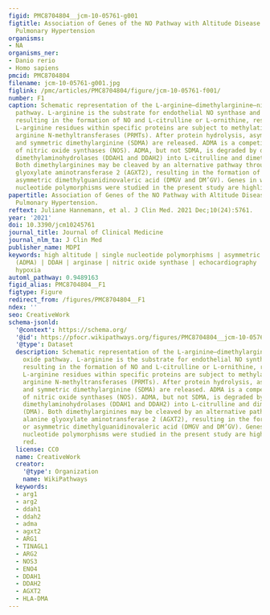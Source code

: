 ```yaml
---
figid: PMC8704804__jcm-10-05761-g001
figtitle: Association of Genes of the NO Pathway with Altitude Disease and Hypoxic
  Pulmonary Hypertension
organisms:
- NA
organisms_ner:
- Danio rerio
- Homo sapiens
pmcid: PMC8704804
filename: jcm-10-05761-g001.jpg
figlink: /pmc/articles/PMC8704804/figure/jcm-10-05761-f001/
number: F1
caption: Schematic representation of the L-arginine—dimethylarginine—nitric oxide
  pathway. L-arginine is the substrate for endothelial NO synthase and arginases,
  resulting in the formation of NO and L-citrulline or L-ornithine, respectively.
  L-arginine residues within specific proteins are subject to methylation by protein
  arginine N-methyltransferases (PRMTs). After protein hydrolysis, asymmetric (ADMA)
  and symmetric dimethylarginine (SDMA) are released. ADMA is a competitive inhibitor
  of nitric oxide synthases (NOS). ADMA, but not SDMA, is degraded by dimethylarginine
  dimethylaminohydrolases (DDAH1 and DDAH2) into L-citrulline and dimethylamine (DMA).
  Both dimethylarginines may be cleaved by an alternative pathway through alanine
  glyoxylate aminotransferase 2 (AGXT2), resulting in the formation of symmetric or
  asymmetric dimethylguanidinovaleric acid (DMGV and DM’GV). Genes in which single
  nucleotide polymorphisms were studied in the present study are highlighted in red.
papertitle: Association of Genes of the NO Pathway with Altitude Disease and Hypoxic
  Pulmonary Hypertension.
reftext: Juliane Hannemann, et al. J Clin Med. 2021 Dec;10(24):5761.
year: '2021'
doi: 10.3390/jcm10245761
journal_title: Journal of Clinical Medicine
journal_nlm_ta: J Clin Med
publisher_name: MDPI
keywords: high altitude | single nucleotide polymorphisms | asymmetric dimethylarginine
  (ADMA) | DDAH | arginase | nitric oxide synthase | echocardiography | chronic intermittent
  hypoxia
automl_pathway: 0.9489163
figid_alias: PMC8704804__F1
figtype: Figure
redirect_from: /figures/PMC8704804__F1
ndex: ''
seo: CreativeWork
schema-jsonld:
  '@context': https://schema.org/
  '@id': https://pfocr.wikipathways.org/figures/PMC8704804__jcm-10-05761-g001.html
  '@type': Dataset
  description: Schematic representation of the L-arginine—dimethylarginine—nitric
    oxide pathway. L-arginine is the substrate for endothelial NO synthase and arginases,
    resulting in the formation of NO and L-citrulline or L-ornithine, respectively.
    L-arginine residues within specific proteins are subject to methylation by protein
    arginine N-methyltransferases (PRMTs). After protein hydrolysis, asymmetric (ADMA)
    and symmetric dimethylarginine (SDMA) are released. ADMA is a competitive inhibitor
    of nitric oxide synthases (NOS). ADMA, but not SDMA, is degraded by dimethylarginine
    dimethylaminohydrolases (DDAH1 and DDAH2) into L-citrulline and dimethylamine
    (DMA). Both dimethylarginines may be cleaved by an alternative pathway through
    alanine glyoxylate aminotransferase 2 (AGXT2), resulting in the formation of symmetric
    or asymmetric dimethylguanidinovaleric acid (DMGV and DM’GV). Genes in which single
    nucleotide polymorphisms were studied in the present study are highlighted in
    red.
  license: CC0
  name: CreativeWork
  creator:
    '@type': Organization
    name: WikiPathways
  keywords:
  - arg1
  - arg2
  - ddah1
  - ddah2
  - adma
  - agxt2
  - ARG1
  - TINAGL1
  - ARG2
  - NOS3
  - ENO4
  - DDAH1
  - DDAH2
  - AGXT2
  - HLA-DMA
---
```

